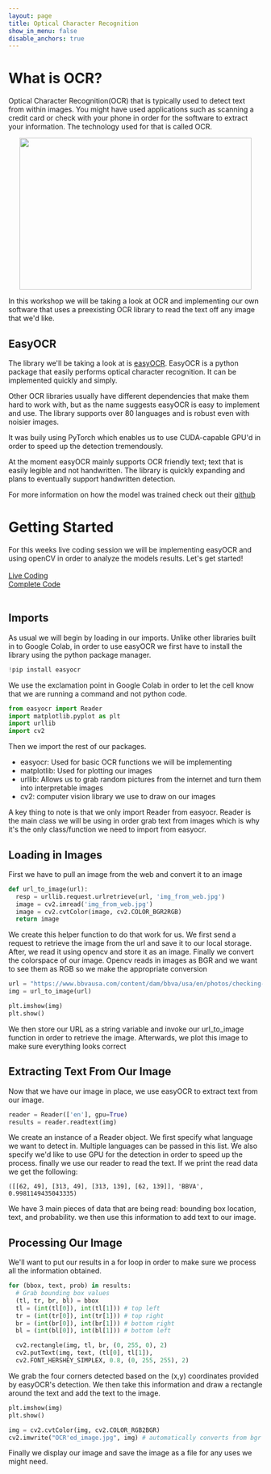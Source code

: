 ```yaml
---
layout: page
title: Optical Character Recognition
show_in_menu: false
disable_anchors: true
---
```


# What is OCR?
Optical Character Recognition(OCR) that is typically used to detect text from within images. You might have used applications such as scanning a credit card or check with your phone in order for the software to extract your information. The technology used for that is called OCR. 

<p align="center">
  <img width="460" height="300" src="https://miro.medium.com/max/737/1*FCjWFJVYOl1phvmWKJCO2w.png">
</p>

In this workshop we will be taking a look at OCR and implementing our own software that uses a preexisting OCR library to read the text off any image that we'd like.

## EasyOCR
The library we'll be taking a look at is [easyOCR](https://www.jaided.ai/easyocr/). EasyOCR is a python package that easily performs optical character recognition. It can be implemented quickly and simply. 

Other OCR libraries usually have different dependencies that make them hard to work with, but as the name suggests easyOCR is easy to implement and use. The library supports over 80 languages and is robust even with noisier images.

It was buily using PyTorch which enables us to use CUDA-capable GPU'd in order to speed up the detection tremendously.

At the moment easyOCR mainly supports OCR friendly text; text that is easily legible and not handwritten. The library is quickly expanding and plans to eventually support handwritten detection.

For more information on how the model was trained check out their [github](https://github.com/JaidedAI/EasyOCR)

# Getting Started
For this weeks live coding session we will be implementing easyOCR and using openCV in order to analyze the models results. Let's get started!<br><br>
[Live Coding](https://colab.research.google.com/drive/1IOO-bZY6mB2YUHp6XdtgOMJi07Zb94qF?usp=sharing) <br>
[Complete Code](https://colab.research.google.com/drive/1MwbFNKYAt7Mq-B65gqbLn1djx4hc4xRC?usp=sharing)<br><br>

## Imports
As usual we will begin by loading in our imports. Unlike other libraries built in to Google Colab, in order to use easyOCR we first have to install the library using the python package manager.
```python
!pip install easyocr
```

We use the exclamation point in Google Colab in order to let the cell know that we are running a command and not python code.

```python
from easyocr import Reader
import matplotlib.pyplot as plt
import urllib
import cv2
```

Then we import the rest of our packages.
- easyocr: Used for basic OCR functions we will be implementing
- matplotlib: Used for plotting our images
- urllib: Allows us to grab random pictures from the internet and turn them into interpretable images
- cv2: computer vision library we use to draw on our images

A key thing to note is that we only import Reader from easyocr. Reader is the main class we will be using in order grab text from images which is why it's the only class/function we need to import from easyocr.

## Loading in Images
First we have to pull an image from the web and convert it to an image
```python
def url_to_image(url):
  resp = urllib.request.urlretrieve(url, 'img_from_web.jpg')
  image = cv2.imread('img_from_web.jpg')
  image = cv2.cvtColor(image, cv2.COLOR_BGR2RGB)
  return image
```
We create this helper function to do that work for us. We first send a request to retrieve the image from the url and save it to our local storage. After, we read it using opencv and store it as an image. Finally we convert the colorspace of our image. Opencv reads in images as BGR and we want to see them as RGB so we make the appropriate conversion

```python
url = "https://www.bbvausa.com/content/dam/bbva/usa/en/photos/checking-and-savings/clearpoints-card-gateway-sm.png"
img = url_to_image(url)

plt.imshow(img)
plt.show()
```

We then store our URL as a string variable and invoke our url_to_image function in order to retrieve the image. Afterwards, we plot this image to make sure everything looks correct

## Extracting Text From Our Image
Now that we have our image in place, we use easyOCR to extract text from our image.
```python
reader = Reader(['en'], gpu=True)
results = reader.readtext(img)
```

We create an instance of a Reader object. We first specify what language we want to detect in. Multiple languages can be passed in this list. We also specify we'd like to use GPU for the detection in order to speed up the process. finally we use our reader to read the text. If we print the read data we get the following:
```
([[62, 49], [313, 49], [313, 139], [62, 139]], 'BBVA', 0.9981149435043335)
```
We have 3 main pieces of data that are being read: bounding box location, text, and probability. we then use this information to add text to our image.

## Processing Our Image
We'll want to put our results in a for loop in order to make sure we process all the information obtained.
```python
for (bbox, text, prob) in results:
  # Grab bounding box values
  (tl, tr, br, bl) = bbox
  tl = (int(tl[0]), int(tl[1])) # top left
  tr = (int(tr[0]), int(tr[1])) # top right
  br = (int(br[0]), int(br[1])) # bottom right
  bl = (int(bl[0]), int(bl[1])) # bottom left

  cv2.rectangle(img, tl, br, (0, 255, 0), 2)
  cv2.putText(img, text, (tl[0], tl[1]),
  cv2.FONT_HERSHEY_SIMPLEX, 0.8, (0, 255, 255), 2)
```
We grab the four corners detected based on the (x,y) coordinates provided by easyOCR's detection. We then take this information and draw a rectangle around the text and add the text to the image.

```python
plt.imshow(img)
plt.show()

img = cv2.cvtColor(img, cv2.COLOR_RGB2BGR)
cv2.imwrite("OCR'ed_image.jpg", img) # automatically converts from bgr to rgb
```
Finally we display our image and save the image as a file for any uses we might need.